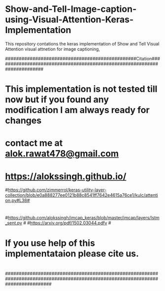 # Show-and-Tell-Image-caption-using-Visual-Attention-Keras-Implementation
This repository contations the keras implementation of Show and Tell Visual Attention visual attnetion for image captioning,


################################################Citation#########################################################################
#             This implementation is not tested till now but if you found any modification I am always ready for changes        #
#                contact me at alok.rawat478@gmail.com                                                                          #
#                https://alokssingh.github.io/                                                                                  #
#https://github.com/zimmerrol/keras-utility-layer-collection/blob/e0a888277ee0121b88c8541ff7642e4615a76ce1/kulc/attention.py#L38#
#                                                                                                                               #
#https://github.com/alokssingh/imcap_keras/blob/master/imcap/layers/lstm_sent.py                                                #
#https://arxiv.org/pdf/1502.03044.pdfv                                                                                          #
#  If you use help of this implementataion please cite us.                                                                      #
#                                                                                                                               #
#                                                                                                                               #
#                                                                                                                               #
#                                                                                                                               #
#################################################################################################################################
